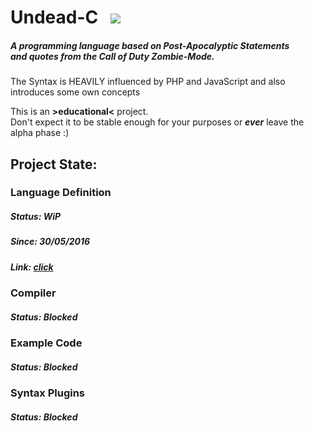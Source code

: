 # Undead-C &nbsp; ![](http://i.imgur.com/Kld3G3B.png)

##### A programming language based on Post-Apocalyptic Statements <br> and quotes from the Call of Duty Zombie-Mode.

The Syntax is HEAVILY influenced by PHP and JavaScript and also introduces some own concepts

This is an **>educational<** project.<br>
Don't expect it to be stable enough for your purposes or ***ever*** leave the alpha phase :)

## Project State:

### Language Definition
##### Status: WiP
##### Since: 30/05/2016
##### Link: [click](https://github.com/sn0w/Undead-C/tree/master/definition)

### Compiler
##### Status: Blocked

### Example Code
##### Status: Blocked

### Syntax Plugins
##### Status: Blocked
